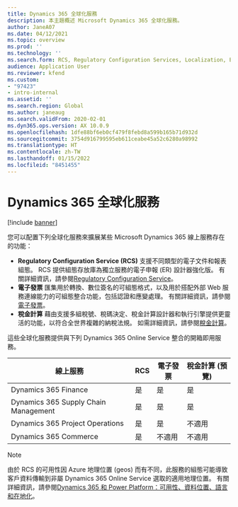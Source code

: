 ```yaml
---
title: Dynamics 365 全球化服務
description: 本主題概述 Microsoft Dynamics 365 全球化服務。
author: JaneA07
ms.date: 04/12/2021
ms.topic: overview
ms.prod: ''
ms.technology: ''
ms.search.form: RCS, Regulatory Configuration Services, Localization, Electronic invoicing, Tax calculation
audience: Application User
ms.reviewer: kfend
ms.custom:
- "97423"
- intro-internal
ms.assetid: ''
ms.search.region: Global
ms.author: janeaug
ms.search.validFrom: 2020-02-01
ms.dyn365.ops.version: AX 10.0.9
ms.openlocfilehash: 1dfe88bf6eb0cf479f8febd8a599b165b71d932d
ms.sourcegitcommit: 3754d916799595eb611ceabe45a52c6280a98992
ms.translationtype: HT
ms.contentlocale: zh-TW
ms.lasthandoff: 01/15/2022
ms.locfileid: "8451455"
---
```

# <a name="dynamics-365-globalization-services"></a>Dynamics 365 全球化服務

[!include [banner](../includes/banner.md)]

您可以配置下列全球化服務來擴展某些 Microsoft Dynamics 365 線上服務存在的功能：

- **Regulatory Configuration Service (RCS)** 支援不同類型的電子文件和報表組態。 RCS 提供組態存放庫為獨立服務的電子申報 (ER) 設計器強化版。 有關詳細資訊，請參閱[Regulatory Configuration Service](rcs-overview.md)。
- **電子發票** 匯集用於轉換、數位簽名的可組態格式，以及用於搭配外部 Web 服務連線能力的可組態整合功能，包括認證和應變處理。 有關詳細資訊，請參閱[電子發票](e-invoicing-service-overview.md)。
- **稅金計算** 藉由支援多組稅號、稅碼決定、稅金計算設計器和執行引擎提供更靈活的功能，以符合全世界複雜的納稅法規。 如需詳細資訊，請參閱[稅金計算](global-tax-calcuation-service-overview.md)。

這些全球化服務提供與下列 Dynamics 365 Online Service 整合的開箱即用服務。

| 線上服務 | RCS | 電子發票 | 稅金計算 (預覽) |
|----------------|-----|----------------------|---------------------------|
| Dynamics 365 Finance | 是 | 是 | 是 | 
| Dynamics 365 Supply Chain Management | 是 | 是 | 是 | 
| Dynamics 365 Project Operations | 是 | 是 | 不適用 | 
| Dynamics 365 Commerce | 是 | 不適用 | 不適用 | 

> [!NOTE]
> 由於 RCS 的可用性因 Azure 地理位置 (geos) 而有不同，此服務的組態可能導致客戶資料傳輸到非屬 Dynamics 365 Online Service 選取的適用地理位置。 有關詳細資訊，請參閱[Dynamics 365 和 Power Platform：可用性、資料位置、語言和在地化](https://aka.ms/rcs/D365Productavailabilityguide)。